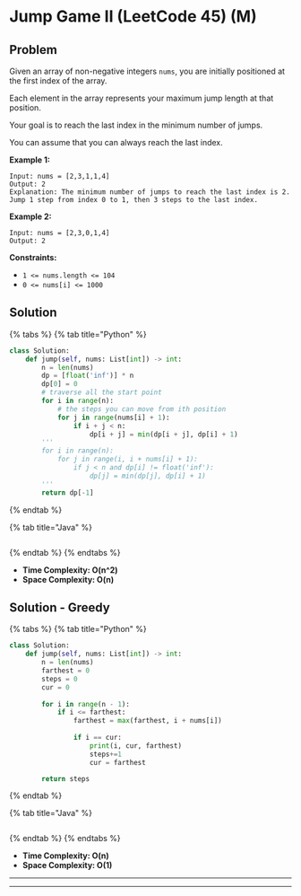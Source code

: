 # Jump Game II (LeetCode 45) (M)

## Problem

Given an array of non-negative integers `nums`, you are initially positioned at the first index of the array.

Each element in the array represents your maximum jump length at that position.

Your goal is to reach the last index in the minimum number of jumps.

You can assume that you can always reach the last index.

&#x20;

**Example 1:**

```
Input: nums = [2,3,1,1,4]
Output: 2
Explanation: The minimum number of jumps to reach the last index is 2. Jump 1 step from index 0 to 1, then 3 steps to the last index.
```

**Example 2:**

```
Input: nums = [2,3,0,1,4]
Output: 2
```

&#x20;

**Constraints:**

* `1 <= nums.length <= 104`
* `0 <= nums[i] <= 1000`

## Solution&#x20;

{% tabs %}
{% tab title="Python" %}
```python
class Solution:
    def jump(self, nums: List[int]) -> int:
        n = len(nums)
        dp = [float('inf')] * n
        dp[0] = 0
        # traverse all the start point
        for i in range(n):
            # the steps you can move from ith position
            for j in range(nums[i] + 1):
                if i + j < n:
                    dp[i + j] = min(dp[i + j], dp[i] + 1)
        '''
        for i in range(n):
            for j in range(i, i + nums[i] + 1):
                if j < n and dp[i] != float('inf'):
                    dp[j] = min(dp[j], dp[i] + 1) 
        '''            
        return dp[-1]
```
{% endtab %}

{% tab title="Java" %}
```java
```
{% endtab %}
{% endtabs %}

* **Time Complexity: O(n^2)**
* **Space Complexity: O(n)**

## Solution - Greedy

{% tabs %}
{% tab title="Python" %}
```python
class Solution:
    def jump(self, nums: List[int]) -> int:
        n = len(nums)
        farthest = 0
        steps = 0
        cur = 0
        
        for i in range(n - 1):
            if i <= farthest:
                farthest = max(farthest, i + nums[i])
                
                if i == cur:
                    print(i, cur, farthest)
                    steps+=1
                    cur = farthest

        return steps
```
{% endtab %}

{% tab title="Java" %}
```java
```
{% endtab %}
{% endtabs %}

* **Time Complexity: O(n)**
* **Space Complexity: O(1)**

****

****
